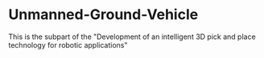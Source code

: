 # Unmanned-Ground-Vehicle
This is the subpart of the "Development of an intelligent 3D pick and place technology for robotic applications"
